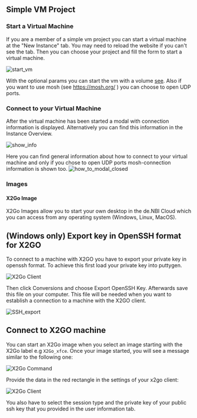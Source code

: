 ## Simple VM Project

### Start a Virtual Machine
If you are a member of a simple vm project you can start a virtual machine at the "New Instance" tab.
You may need to reload the website if you can't see the tab.
Then you can choose your project and fill the form to start a virtual machine.

![start_vm](img/start_vm.png)

With the optional params you can start the vm with a volume [see](portal.md#create-volume).
Also if you want to use mosh (see https://mosh.org/ ) you can choose to open UDP ports.

### Connect to your Virtual Machine
After the virtual machine has been started a modal with connection information is displayed. Alternatively you can find this information in the Instance Overview.

![show_info](img/show_info.png)

Here you can find general information about how to connect to your virtual machine and only if you chose to open UDP ports mosh-connection information is shown too.
![how_to_modal_closed](img/how_to_modal_closed.png)



### Images

#### X2Go Image

X2Go Images allow you to start your own desktop in the de.NBI Cloud which you can access from
any operating system (Windows, Linux, MacOS).

## (Windows only) Export key in OpenSSH format for X2GO

To connect to a machine with X2GO you have to export your private key in openssh format. To achieve this first load your private key into puttygen.

![X2Go Client](img/putty_private.png)

Then click Conversions and choose Export OpenSSH Key. Afterwards save this file on your computer. This file will be needed when you want to establish a connection to a machine with the X2GO client.

![SSH_export](img/putty_export.png)

## Connect to X2GO machine

You can start an X2Go image when you select an image starting with the X2Go label e.g `X2Go_xfce`.
Once your image started, you will see a message similar to the following one:

![X2Go Command](img/x2go_command.png)

Provide the data in the red rectangle in the settings of your x2go client:

![X2Go Client](img/x2go_client.png)

You also have to select the session type and the private key of your public ssh key that you provided in the user information tab.
